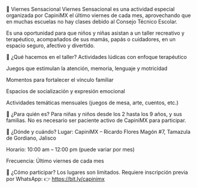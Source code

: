 🎉 Viernes Sensacional
Viernes Sensacional es una actividad especial organizada por CapiniMX el último viernes de cada mes, aprovechando que en muchas escuelas no hay clases debido al Consejo Técnico Escolar.

Es una oportunidad para que niños y niñas asistan a un taller recreativo y terapéutico, acompañados de sus mamás, papás o cuidadores, en un espacio seguro, afectivo y divertido.

🧩 ¿Qué hacemos en el taller?
Actividades lúdicas con enfoque terapéutico

Juegos que estimulan la atención, memoria, lenguaje y motricidad

Momentos para fortalecer el vínculo familiar

Espacios de socialización y expresión emocional

Actividades temáticas mensuales (juegos de mesa, arte, cuentos, etc.)

💙 ¿Para quién es?
Para niñas y niños desde los 2 hasta los 9 años, y sus familias. No es necesario ser paciente activo de CapiniMX para participar.

📍 ¿Dónde y cuándo?
Lugar: CapiniMX – Ricardo Flores Magón #7, Tamazula de Gordiano, Jalisco

Horario: 10:00 am – 12:00 pm (puede variar por mes)

Frecuencia: Último viernes de cada mes

📲 ¿Cómo participar?
Los lugares son limitados. Requiere inscripción previa por WhatsApp:
👉 https://bit.ly/capinimx
